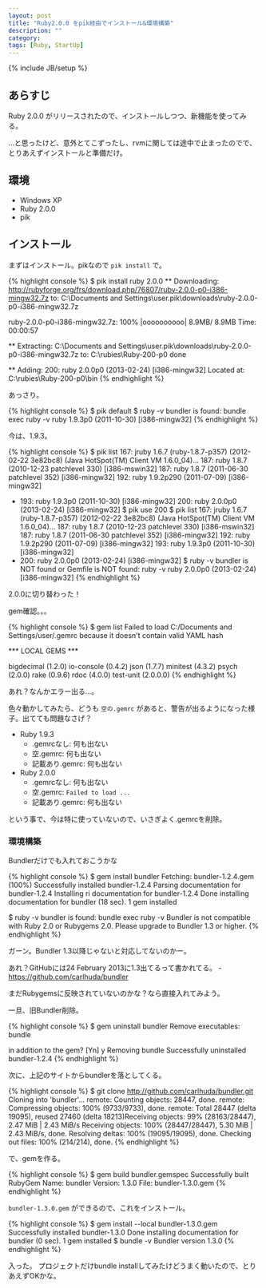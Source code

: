 ```yaml
---
layout: post
title: "Ruby2.0.0 をpik経由でインストール&環境構築"
description: ""
category: 
tags: [Ruby, StartUp]
---
```

{% include JB/setup %}

## あらすじ

Ruby 2.0.0 がリリースされたので、インストールしつつ、新機能を使ってみる。

…と思ったけど、意外とてこずったし、rvmに関しては途中で止まったのでで、とりあえずインストールと準備だけ。

## 環境

- Windows XP
- Ruby 2.0.0
- pik

## インストール

まずはインストール。pikなので `pik install` で。

{% highlight console %}
$ pik install ruby 2.0.0
** Downloading:  http://rubyforge.org/frs/download.php/76807/ruby-2.0.0-p0-i386-mingw32.7z
   to:  C:\Documents and Settings\user\.pik\downloads\ruby-2.0.0-p0-i386-mingw32.7z

ruby-2.0.0-p0-i386-mingw32.7z: 100% |oooooooooo|   8.9MB/  8.9MB Time: 00:00:57

** Extracting:  C:\Documents and Settings\user\.pik\downloads\ruby-2.0.0-p0-i386-mingw32.7z
   to:  C:\rubies\Ruby-200-p0
done

** Adding:  200: ruby 2.0.0p0 (2013-02-24) [i386-mingw32]
 Located at:  C:\rubies\Ruby-200-p0\bin
{% endhighlight %}

あっさり。

{% highlight console %}
$ pik default
$ ruby -v
bundler is found: bundle exec ruby -v
ruby 1.9.3p0 (2011-10-30) [i386-mingw32]
{% endhighlight %}

今は、1.9.3。

{% highlight console %}
$ pik list
  167: jruby 1.6.7 (ruby-1.8.7-p357) (2012-02-22 3e82bc8) (Java HotSpot(TM) Client VM 1.6.0_04)...
  187: ruby 1.8.7 (2010-12-23 patchlevel 330) [i386-mswin32]
  187: ruby 1.8.7 (2011-06-30 patchlevel 352) [i386-mingw32]
  192: ruby 1.9.2p290 (2011-07-09) [i386-mingw32]
* 193: ruby 1.9.3p0 (2011-10-30) [i386-mingw32]
  200: ruby 2.0.0p0 (2013-02-24) [i386-mingw32]
$ pik use 200
$ pik list
  167: jruby 1.6.7 (ruby-1.8.7-p357) (2012-02-22 3e82bc8) (Java HotSpot(TM) Client VM 1.6.0_04)...
  187: ruby 1.8.7 (2010-12-23 patchlevel 330) [i386-mswin32]
  187: ruby 1.8.7 (2011-06-30 patchlevel 352) [i386-mingw32]
  192: ruby 1.9.2p290 (2011-07-09) [i386-mingw32]
  193: ruby 1.9.3p0 (2011-10-30) [i386-mingw32]
* 200: ruby 2.0.0p0 (2013-02-24) [i386-mingw32]
$ ruby -v
bundler is NOT found or Gemfile is NOT found: ruby -v
ruby 2.0.0p0 (2013-02-24) [i386-mingw32]
{% endhighlight %}

2.0.0に切り替わった！

gem確認。。。

{% highlight console %}
$ gem list
Failed to load C:/Documents and Settings/user/.gemrc because it doesn't contain valid YAML hash

*** LOCAL GEMS ***

bigdecimal (1.2.0)
io-console (0.4.2)
json (1.7.7)
minitest (4.3.2)
psych (2.0.0)
rake (0.9.6)
rdoc (4.0.0)
test-unit (2.0.0.0)
{% endhighlight %}

あれ？なんかエラー出る…。

色々動かしてみたら、どうも `空の.gemrc` があると、警告が出るようになった様子。出てても問題なさげ？

- Ruby 1.9.3
  - .gemrcなし: 何も出ない
  - 空.gemrc: 何も出ない
  - 記載あり.gemrc: 何も出ない
- Ruby 2.0.0
  - .gemrcなし: 何も出ない
  - 空.gemrc: `Failed to load ...`
  - 記載あり.gemrc: 何も出ない

という事で、今は特に使っていないので、いさぎよく.gemrcを削除。

### 環境構築

Bundlerだけでも入れておこうかな

{% highlight console %}
$ gem install bundler
Fetching: bundler-1.2.4.gem (100%)
Successfully installed bundler-1.2.4
Parsing documentation for bundler-1.2.4
Installing ri documentation for bundler-1.2.4
Done installing documentation for bundler (18 sec).
1 gem installed

$ ruby -v
bundler is found: bundle exec ruby -v
Bundler is not compatible with Ruby 2.0 or Rubygems 2.0.
Please upgrade to Bundler 1.3 or higher.
{% endhighlight %}

ガーン。Bundler 1.3以降じゃないと対応してないのかー。

あれ？GitHubには24 February 2013に1.3出てるって書かれてる。 - https://github.com/carlhuda/bundler

まだRubygemsに反映されていないのかな？なら直接入れてみよう。

一旦、旧Bundler削除。

{% highlight console %}
$ gem uninstall bundler
Remove executables:
        bundle

in addition to the gem? [Yn]  y
Removing bundle
Successfully uninstalled bundler-1.2.4
{% endhighlight %}

次に、上記のサイトからbundlerを落としてくる。

{% highlight console %}
$ git clone http://github.com/carlhuda/bundler.git
Cloning into 'bundler'...
remote: Counting objects: 28447, done.
remote: Compressing objects: 100% (9733/9733), done.
remote: Total 28447 (delta 19095), reused 27460 (delta 18213)Receiving objects:  99% (28163/28447), 2.47 MiB | 2.43 MiB/s
Receiving objects: 100% (28447/28447), 5.30 MiB | 2.43 MiB/s, done.
Resolving deltas: 100% (19095/19095), done.
Checking out files: 100% (214/214), done.
{% endhighlight %}

で、gemを作る。

{% highlight console %}
$ gem build bundler.gemspec
  Successfully built RubyGem
  Name: bundler
  Version: 1.3.0
  File: bundler-1.3.0.gem
{% endhighlight %}

`bundler-1.3.0.gem` ができるので、これをインストール。

{% highlight console %}
$ gem install --local bundler-1.3.0.gem
Successfully installed bundler-1.3.0
Done installing documentation for bundler (0 sec).
1 gem installed
$ bundle -v
Bundler version 1.3.0
{% endhighlight %}

入った。
プロジェクトだけbundle installしてみたけどうまく動いたので、とりあえずOKかな。